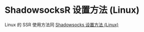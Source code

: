 # ShadowsocksR 设置方法 (Linux)

Linux 的 SSR 使用方法同   [Shadowsocks 设置方法 (Linux)](..\SS\6-linux-setup-guide-cn.md) 

